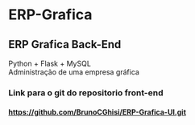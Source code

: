 # ERP-Grafica
## ERP Grafica Back-End
Python + Flask + MySQL <br>
Administração de uma empresa gráfica <br>
### Link para  o git do repositorio  front-end  
#### https://github.com/BrunoCGhisi/ERP-Grafica-UI.git
